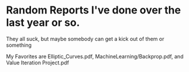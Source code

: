 # Random Reports I've done over the last year or so.

They all suck, but maybe somebody can get a kick out of them or something

My Favorites are Elliptic_Curves.pdf, MachineLearning/Backprop.pdf, and Value Iteration Project.pdf
